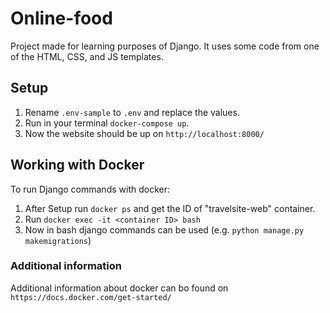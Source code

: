 # Online-food
Project made for learning purposes of Django.
It uses some code from one of 
the HTML, CSS, and JS templates.


## Setup

1. Rename `.env-sample` to `.env` and replace the values.
2. Run in your terminal `docker-compose up`.
3. Now the website should be up on `http://localhost:8000/`

## Working with Docker
To run Django commands with docker:
1. After Setup run `docker ps` and get the ID of "travelsite-web" container.
4. Run `docker exec -it <container ID> bash`
5. Now in bash django commands can be used (e.g. `python manage.py makemigrations`)

### Additional information
Additional information about docker can bo found on
`https://docs.docker.com/get-started/`
